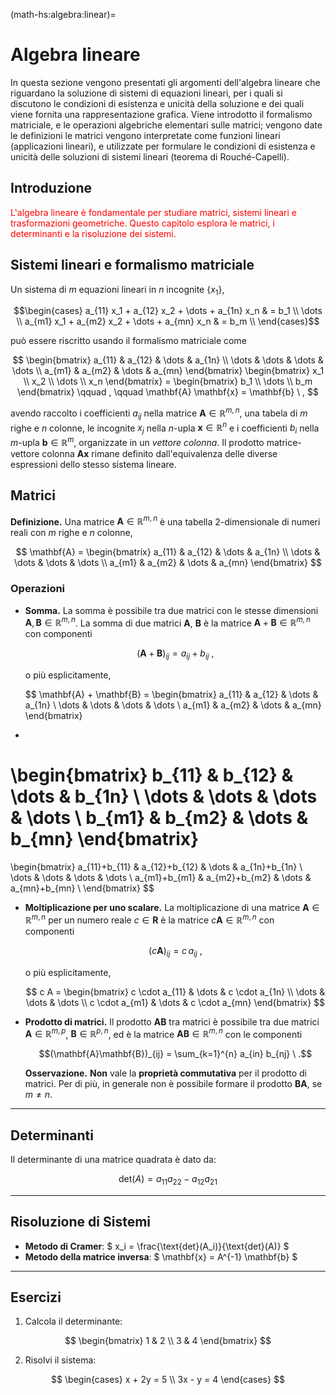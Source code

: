 
(math-hs:algebra:linear)=
# Algebra lineare

In questa sezione vengono presentati gli argomenti dell'algebra lineare che riguardano la soluzione di sistemi di equazioni lineari, per i quali si discutono le condizioni di esistenza e unicità della soluzione e dei quali viene fornita una rappresentazione grafica. Viene introdotto il formalismo matriciale, e le operazioni algebriche elementari sulle matrici; vengono date le definizioni  le matrici vengono interpretate come funzioni lineari (applicazioni lineari), e utilizzate per formulare le condizioni di esistenza e unicità delle soluzioni di sistemi lineari (teorema di Rouché-Capelli).

## Introduzione
<span style="color:red">L'algebra lineare è fondamentale per studiare matrici, sistemi lineari e trasformazioni geometriche. Questo capitolo esplora le matrici, i determinanti e la risoluzione dei sistemi.</span>

## Sistemi lineari e formalismo matriciale
Un sistema di $m$ equazioni lineari in $n$ incognite $\{ x_1 \}$,

$$\begin{cases}
 a_{11} x_1 + a_{12} x_2 + \dots + a_{1n} x_n & = b_1 \\
 \dots \\
 a_{m1} x_1 + a_{m2} x_2 + \dots + a_{mn} x_n & = b_m \\
\end{cases}$$

può essere riscritto usando il formalismo matriciale come

$$
\begin{bmatrix} a_{11} & a_{12} & \dots & a_{1n} \\ \dots & \dots & \dots & \dots \\ a_{m1} & a_{m2} & \dots & a_{mn} \end{bmatrix} \begin{bmatrix} x_1 \\ x_2 \\ \dots \\ x_n \end{bmatrix} = \begin{bmatrix} b_1 \\ \dots \\ b_m \end{bmatrix}
\qquad , \qquad
\mathbf{A} \mathbf{x} = \mathbf{b} \ ,
$$

avendo raccolto i coefficienti $a_{ij}$ nella matrice $\mathbf{A} \in \mathbb{R}^{m,n}$, una tabela di $m$ righe e $n$ colonne, le incognite $x_j$ nella $n$-upla $\mathbf{x} \in \mathbb{R}^n$ e i coefficienti $b_i$ nella $m$-upla $\mathbf{b} \in \mathbb{R}^m$, organizzate in un *vettore colonna*. Il prodotto matrice-vettore colonna $\mathbf{A} \mathbf{x}$ rimane definito dall'equivalenza delle diverse espressioni dello stesso sistema lineare.

## Matrici

**Definizione.** Una matrice $\mathbf{A} \in \mathbb{R}^{m,n}$ è una tabella 2-dimensionale di numeri reali con $m$ righe e $n$ colonne,

$$
\mathbf{A} =
\begin{bmatrix}
a_{11} & a_{12} & \dots & a_{1n} \\
\dots  & \dots  & \dots & \dots  \\
a_{m1} & a_{m2} & \dots & a_{mn}
\end{bmatrix}
$$

### Operazioni
- **Somma.** La somma è possibile tra due matrici con le stesse dimensioni $\mathbf{A},\, \mathbf{B} \in \mathbb{R}^{m,n}$. La somma di due matrici $\mathbf{A}$, $\mathbf{B}$ è la matrice $\mathbf{A} + \mathbf{B} \in \mathbb{R}^{m,n}$ con componenti

  $$(\mathbf{A} + \mathbf{B})_{ij} = a_{ij} + b_{ij} \ ,$$

  o più esplicitamente,

   $$ \mathbf{A} + \mathbf{B} = 
\begin{bmatrix}
  a_{11} & a_{12} & \dots & a_{1n} \\ \dots  & \dots  & \dots & \dots  \\ a_{m1} & a_{m2} & \dots & a_{mn}
\end{bmatrix}
+
\begin{bmatrix}
  b_{11} & b_{12} & \dots & b_{1n} \\ \dots  & \dots  & \dots & \dots  \\ b_{m1} & b_{m2} & \dots & b_{mn}
\end{bmatrix}
= 
\begin{bmatrix}
  a_{11}+b_{11} & a_{12}+b_{12} & \dots & a_{1n}+b_{1n} \\
  \dots  & \dots  & \dots & \dots  \\
  a_{m1}+b_{m1} & a_{m2}+b_{m2} & \dots & a_{mn}+b_{mn} \\
\end{bmatrix}
$$

- **Moltiplicazione per uno scalare.** La moltiplicazione di una matrice $\mathbf{A} \in \mathbb{R}^{m,n}$ per un numero reale $c \in \mathbf{R}$ è la matrice $c \mathbf{A} \in \mathbb{R}^{m,n}$ con componenti

  $$(c \mathbf{A})_{ij} = c \, a_{ij} \ ,$$

  o più esplicitamente,

   $$ c A = \begin{bmatrix}
   c \cdot a_{11} & \dots & c \cdot a_{1n} \\
   \dots          & \dots & \dots          \\
   c \cdot a_{m1} & \dots & c \cdot a_{mn}
   \end{bmatrix} $$

- **Prodotto di matrici.** Il prodotto $\mathbf{A} \mathbf{B}$ tra matrici è possibile tra due matrici $\mathbf{A} \in \mathbb{R}^{m,p}$, $\mathbf{B} \in \mathbb{R}^{p,n}$, ed è la matrice $\mathbf{A} \mathbf{B} \in \mathbb{R}^{m,n}$ con le componenti

  $$(\mathbf{A}\mathbf{B})_{ij} = \sum_{k=1}^{n} a_{in} b_{nj} \ .$$

  **Osservazione.** **Non** vale la **proprietà commutativa** per il prodotto di matrici. Per di più, in generale non è possibile formare il prodotto $\mathbf{B} \mathbf{A}$, se $m \ne n$.

---

## Determinanti

Il determinante di una matrice quadrata è dato da:

$$
\text{det}(A) = a_{11}a_{22} - a_{12}a_{21}
$$

---

## Risoluzione di Sistemi

- **Metodo di Cramer**:
   $ x_i = \frac{\text{det}(A_i)}{\text{det}(A)} $
- **Metodo della matrice inversa**:
   $ \mathbf{x} = A^{-1} \mathbf{b} $

---

## Esercizi
1. Calcola il determinante:

$$
\begin{bmatrix}
1 & 2 \\
3 & 4
\end{bmatrix}
$$

2. Risolvi il sistema:

$$
\begin{cases}
x + 2y = 5 \\
3x - y = 4
\end{cases}
$$

